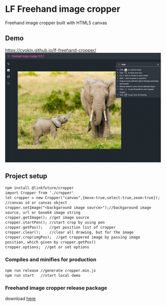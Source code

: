 # LF Freehand image cropper
Freehand image cropper built with HTML5 canvas

## Demo
https://cyokin.github.io/lf-freehand-cropper/ 
![Alt Text](demo/cropper.gif)
## Project setup
```
npm install @linkfuture/cropper
import Cropper from './cropper'
let cropper = new Cropper("canvas",{move:true,select:true,zoom:true}); //canvas id or canvas object
cropper.setImage("<backgaround image source>");//backgaround image source, url or base64 image string
cropper.getImage(); //get image source
cropper.startPen(); //start crop by using pen 
cropper.getPos();   //get position list of cropper 
cropper.clear();    //clear all drawing, but for the image
cropper.crop(imgPos);  //get croppered image by passing image position, which given by cropper.getPos()
cropper.options;  //get or set options

```

### Compiles and minifies for production
```
npm run release //generate cropper.min.js
npm run start   //start local demo
```

### Freehand image cropper release package
download [here](lib/lf-cropper.min.js)
